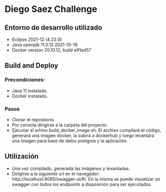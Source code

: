 
# Diego Saez Challenge



## Entorno de desarrollo utilizado

* Eclipse 2021-12 (4.22.0)
* Java openjdk 11.0.13 2021-10-19
* Docker version 20.10.12, build e91ed57
## Build and Deploy

### Precondiciones:
* Java 11 instalado.
* Docker instalado.

### Pasos

* Clonar el repositorio.
* Por consola dirigirse a la carpeta del proyecto.
* Ejecutar el arhivo build_docker_image.sh.
El archivo compilará el código, generará una imagen docker, la subirá a dockerhub y luego levantará una imagen para base de datos postgres y la aplicación.


## Utilización

* Una vez compilado, generada las imágenes y levantadas.
* Dirigirse a la siguiente url en el navegador: http://localhost:8080/swagger-ui/#/. En la misma se puede visualizar un swagger con todos los endpoints a disposición para ser ejecutados.
